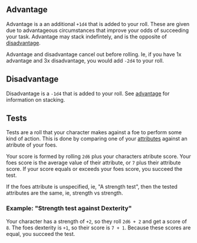 ## Advantage

Advantage is a an additional `+1d4` that is added to your roll. These are given due to advantageous circumstances that improve your odds of succeeding your task. Advantage may stack indefintely, and is the opposite of [disadvantage](#Disadvantage).

Advantage and disadvantage cancel out before rolling. Ie, if you have 1x advantage and 3x disadvantage, you would add `-2d4` to your roll.

## Disadvantage

Disadvantage is a `-1d4` that is added to your roll. See [advantage](#Advantage) for information on stacking.

## Tests

Tests are a roll that your character makes against a foe to perform some kind of action. This is done by comparing one of your [attributes](stats.md#Attributes) against an atribute of your foes.

Your score is formed by rolling `2d6` plus your characters atribute score. Your foes score is the average value of their attribute, or `7` plus their attribute score. If your score equals or exceeds your foes score, you succeed the test.

If the foes attribute is unspecified, ie, "A strength test", then the tested attributes are the same, ie, strength vs strength.

### Example: "Strength test against Dexterity"

Your character has a strength of `+2`, so they roll `2d6 + 2` and get a score of `8`. The foes dexterity is `+1`, so their score is `7 + 1`. Because these scores are equal, you succeed the test.

